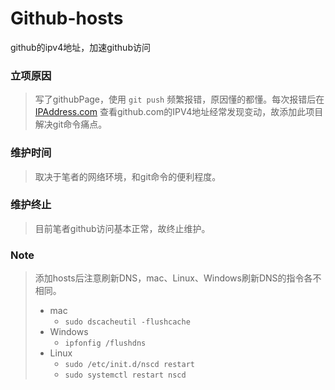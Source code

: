 # Github-hosts
github的ipv4地址，加速github访问

### 立项原因
>写了githubPage，使用 `git push` 频繁报错，原因懂的都懂。每次报错后在 [IPAddress.com](https://www.ipaddress.com/) 查看github.com的IPV4地址经常发现变动，故添加此项目解决git命令痛点。

### 维护时间
>取决于笔者的网络环境，和git命令的便利程度。

### 维护终止
>目前笔者github访问基本正常，故终止维护。

### Note
> 添加hosts后注意刷新DNS，mac、Linux、Windows刷新DNS的指令各不相同。
> - mac
>   - `sudo dscacheutil -flushcache `
> - Windows
>   - `ipfonfig /flushdns`
> - Linux
>   - `sudo /etc/init.d/nscd restart`
>   - `sudo systemctl restart nscd`